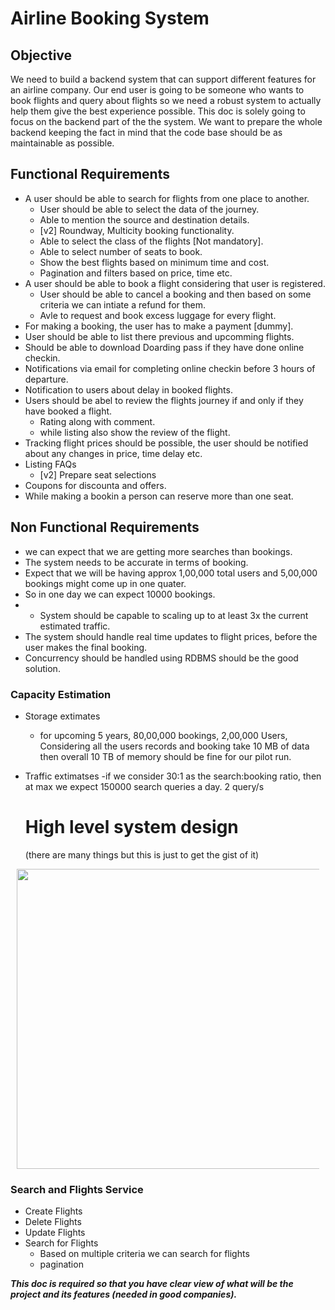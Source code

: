 # Airline Booking System
## Objective
 We need to build a backend system that can support different features for an airline company.
 Our end  user is going to be someone who wants to book flights and query about flights so we need a robust
 system to actually help them give the best experience possible. This doc is solely going to focus on the 
 backend part of the the system. We want to prepare the whole backend keeping the fact in mind that the code base
 should be as maintainable as possible.

## Functional Requirements
  - A user should be able to search for flights from one place to another.
      - User should be able to select the data of the journey.
      - Able to mention the source and destination details.
      - [v2] Roundway, Multicity booking functionality.
      - Able to select the class of the flights [Not mandatory].
      - Able to select number of seats to book.
      - Show the best flights based on  minimum time and cost.
      - Pagination and filters based on price, time etc. 
  - A user should be able to book a flight considering that user is registered.
      - User should be able to cancel a booking and then based on some criteria we can intiate a refund for them.
      - Avle to request and book excess luggage for every flight.
  - For making a booking, the user has to make a payment [dummy].
  - User should be able to list there previous and upcomming flights.
  - Should be able to download Doarding pass if they have done online checkin.
  - Notifications via email for completing online checkin before 3 hours of departure.
  - Notification to users about delay in booked flights.
  - Users should be abel to review the flights journey if and only if they have booked a flight.
    - Rating along with comment.
    - while listing also show the review of the flight.     
  - Tracking flight prices should be possible, the user should be notified about any changes in price, time delay etc.
  - Listing FAQs
      - [v2] Prepare seat selections
  - Coupons for discounta and offers.
  - While making a bookin a person can reserve more than one seat.

## Non Functional Requirements
  - we can expect that we are getting more searches than bookings.
  - The system needs to be accurate in terms of booking.
  - Expect that we will be having approx 1,00,000 total users and 5,00,000 bookings might come up in one quater.
  - So in one day we can expect 10000 bookings.
  - - System should be capable to scaling up to at least 3x the current estimated traffic.
  - The system should handle real time updates to flight prices, before the user makes the final booking.
  - Concurrency should be handled using RDBMS should be the good solution.

### Capacity Estimation
- Storage extimates
  - for upcoming 5 years, 80,00,000 bookings, 2,00,000 Users, Considering  all the users records and booking take 10 MB of data then overall 10 TB of memory should be fine for our pilot run.
- Traffic extimatses -if we consider 30:1 as the search:booking ratio, then at max we expect 150000 search queries a day. 2 query/s


    # High level system design
  (there are many things but this is just to get the gist of it)
<div style=" margin: 10px; position: relative;"><img allowfullscreen frameborder="0" style="width:640px; height:480px" src="https://lucid.app/publicSegments/view/585a058f-f58d-4a97-91b3-a4727b3b2392/image.png" id="J~.dWY.sDlVO"></img></div>

### Search and Flights Service
 - Create Flights
 - Delete Flights
 - Update Flights
 - Search for Flights
     - Based on multiple criteria we can search for flights
     - pagination








***This doc is required so that you have clear view of what will be the project and its features (needed in good companies).***
